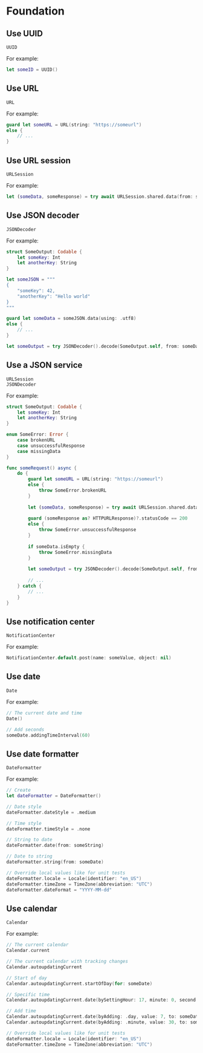 # Foundation

## Use UUID

```
UUID
```

For example:

```swift
let someID = UUID()
```

## Use URL

```
URL
```

For example:

```swift
guard let someURL = URL(string: "https://someurl")
else {
    // ...
}
```

## Use URL session

```
URLSession
```

For example:

```swift
let (someData, someResponse) = try await URLSession.shared.data(from: someURL)
```

## Use JSON decoder

```
JSONDecoder
```

For example:

```swift
struct SomeOutput: Codable {
    let someKey: Int
    let anotherKey: String
}

let someJSON = """
{
    "someKey": 42,
    "anotherKey": "Hello world"
}
"""

guard let someData = someJSON.data(using: .utf8)
else {
    // ...
}

let someOutput = try JSONDecoder().decode(SomeOutput.self, from: someData)
```

## Use a JSON service

```
URLSession
JSONDecoder
```

For example:

```swift
struct SomeOutput: Codable {
    let someKey: Int
    let anotherKey: String
}

enum SomeError: Error {
    case brokenURL
    case unsuccessfulResponse
    case missingData
}

func someRequest() async {
    do {
        guard let someURL = URL(string: "https://someurl") 
        else {
            throw SomeError.brokenURL
        }
        
        let (someData, someResponse) = try await URLSession.shared.data(from: someURL)
        
        guard (someResponse as? HTTPURLResponse)?.statusCode == 200
        else { 
            throw SomeError.unsuccessfulResponse
        }
        
        if someData.isEmpty {
            throw SomeError.missingData
        }
        
        let someOutput = try JSONDecoder().decode(SomeOutput.self, from: someData)
    
        // ...
    } catch {
        // ...
    }
}
```

## Use notification center

```
NotificationCenter
```

For example:

```swift
NotificationCenter.default.post(name: someValue, object: nil)
```

## Use date

```
Date
```

For example:

```swift
// The current date and time
Date()

// Add seconds
someDate.addingTimeInterval(60)
```

## Use date formatter

```
DateFormatter
```

For example:

```swift
// Create
let dateFormatter = DateFormatter()

// Date style
dateFormatter.dateStyle = .medium

// Time style
dateFormatter.timeStyle = .none

// String to date
dateFormatter.date(from: someString)

// Date to string
dateFormatter.string(from: someDate)

// Override local values like for unit tests 
dateFormatter.locale = Locale(identifier: "en_US")
dateFormatter.timeZone = TimeZone(abbreviation: "UTC")
dateFormatter.dateFormat = "YYYY-MM-dd"
```

## Use calendar

```
Calendar
```

For example:

```swift
// The current calendar
Calendar.current

// The current calendar with tracking changes
Calendar.autoupdatingCurrent

// Start of day
Calendar.autoupdatingCurrent.startOfDay(for: someDate)

// Specific time
Calendar.autoupdatingCurrent.date(bySettingHour: 17, minute: 0, second: 0, of: someDate)

// Add time
Calendar.autoupdatingCurrent.date(byAdding: .day, value: 7, to: someDate)
Calendar.autoupdatingCurrent.date(byAdding: .minute, value: 30, to: someDate)

// Override local values like for unit tests 
dateFormatter.locale = Locale(identifier: "en_US")
dateFormatter.timeZone = TimeZone(abbreviation: "UTC")
```
